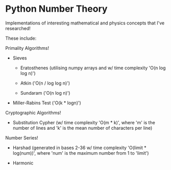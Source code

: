 # Python Number Theory
Implementations of interesting mathematical and physics concepts that I've researched!

These include:

Primality Algorithms!

- Sieves

  - Eratosthenes (utilising numpy arrays and w/ time complexity 'O(n log log n)')

  - Atkin ('O(n / log log n)')

  - Sundaram ('O(n log n)')

- Miller-Rabins Test ('O(k * logn)')

Cryptographic Algorithms!

- Substitution Cypher (w/ time complexity 'O(m * k)', where 'm' is the number of lines and 'k' is the mean number of characters per line)

Number Series!

- Harshad (generated in bases 2-36 w/ time complexity 'O(limit * log(num))', where 'num' is the maximum number from 1 to 'limit')

- Harmonic
